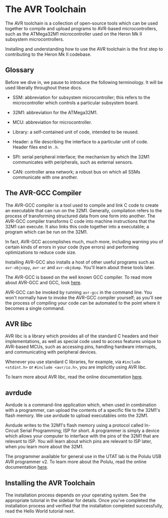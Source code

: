 # The AVR Toolchain

The AVR toolchain is a collection of open-source tools which can be used
together to compile and upload programs to AVR-based microcontrollers, such as
the ATMega32M1 microcontroller used on the Heron Mk II subsystem
microcontrollers.

Installing and understanding how to use the AVR toolchain is the first
step to contributing to the Heron Mk II codebase.

## Glossary

Before we dive in, we pause to introduce the following terminology. It will be
used liberally throughout these docs.

* SSM: abbreviation for subsystem microcontroller; this refers to the
  microcontroller which controls a particular subsystem board.

* 32M1: abbreviation for the ATMega32M1.

* MCU: abbreviation for microcontroller.

* Library: a self-contained unit of code, intended to be reused.

* Header: a file describing the interface to a particular unit of code. Header
  files end in `.h`.

* SPI: serial peripheral interface; the mechanism by which the 32M1 communicates
  with peripherals, such as external sensors.

* CAN: controller area network; a robust bus on which all SSMs communicate
  with one another.

## The AVR-GCC Compiler

The AVR-GCC compiler is a tool used to compile and link C code to create an
executable that can run on the 32M1. Generally, compilation refers to the
process of transforming structured data from one form into another. The
AVR-GCC compiler transforms C code into machine instructions that the 32M1
can execute. It also links this code together into a executable; a program
which can be run on the 32M1.

In fact, AVR-GCC accomplishes much, much more, including warning you of
certain kinds of errors in your code (type errors) and performing optimizations
to reduce code size.

Installing AVR-GCC also installs a host of other useful programs such as
`avr-objcopy`, `avr-ar` and `avr-objdump`. You'll learn about these tools later.

The AVR-GCC is based on the well known GCC compiler. To read more about AVR-GCC
and GCC, look [here](https://www.nongnu.org/avr-libc/user-manual/overview.html).

AVR-GCC can be invoked by running `avr-gcc` in the command line. You won't
normally have to invoke the AVR-GCC compiler yourself; as you'll see the process
of compiling your code can be automated to the point where it becomes a single
command.

## AVR libc

AVR libc is a library which provides all of the standard C headers and their
implementations, as well as special code used to access features unique
to AVR-based MCUs, such as accessing pins, handling hardware interrupts, and
communicating with peripheral devices.

Whenever you use standard C libraries, for example, via `#include <stdint.h>`
or `#include <avr/io.h>`, you are implicitly using AVR libc.

To learn more about AVR libc, read the online documentation
[here](https://www.nongnu.org/avr-libc/user-manual/index.html).

## avrdude

Avrdude is a command-line application which, when used in combination with a
programmer, can upload the contents of a specific file to the 32M1's flash
memory. We use avrdude to upload executables onto the 32M1.

Avrdude writes to the 32M1's flash memory using a protocol called In-Circuit
Serial Programming; ISP for short. A programmer is simply a device which
allows your computer to interface with the pins of the 32M1 that are relevant
to ISP. You will learn about which pins are relevant to ISP later, when you
learn more about the 32M1.

The programmer available for general use in the UTAT lab is the Polulu USB
AVR programmer v2. To learn more about the Polulu, read the online documentation
[here](https://www.pololu.com/docs/0J67).

## Installing the AVR Toolchain

The installation process depends on your operating system. See the appropriate
tutorial in the sidebar for details. Once you've completed the installation
process and verified that the installation completed successfully, read the
Hello World tutorial next.
